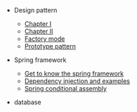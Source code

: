 - Design pattern

  - [Chapter I](en/first.md)
  - [Chapter II](en/second.md)
  - [Factory mode](en/first.md)
  - [Prototype pattern](en/first.md)

- Spring framework

  - [Get to know the spring framework](en/first.md)
  - [Dependency injection and examples](en/first.md)
  - [Spring conditional assembly](en/first.md)

- database